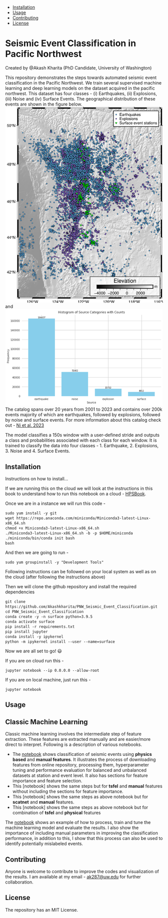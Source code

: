 - [Installation](#installation)
- [Usage](#usage)
- [Contributing](#contributing)
- [License](#license)


# Seismic Event Classification in Pacific Northwest

Created by @Akash Kharita (PhD Candidate, University of Washington)

This repository demonstrates the steps towards automated seismic event classification in the Pacific Northwest. We train several supervised machine learning and deep learning models on the dataset acquired in the pacific northwest. This dataset has four classes - (i) Earthquakes, (ii) Explosions, (iii) Noise and (iv) Surface Events. The geographical distribution of these events are shown in the figure below. ![Seismic events in the Pacific Northwest](Figures/Figure_1.png) and ![here](Figures/Supp_Figure_1.png)
The catalog spans over 20 years from 2001 to 2023 and contains over 200k events majority of which are earthquakes, followed by explosions, followed by noise and surface events. For more information about this catalog check out - [Ni et al. 2023](https://seismica.library.mcgill.ca/article/view/368/868)


The model classifies a 150s window with a user-defined stride and outputs a class and probabilities associated with each class for each window. It is trained to classify the data into four classes - 1. Earthquake, 2. Explosions, 3. Noise and 4. Surface Events. 



## Installation

Instructions on how to install...

If we are running this on the cloud we will look at the instructions in this book to understand how to run this notebook on a cloud - [HPSBook](https://seisscoped.org/HPS-book/chapters/cloud/AWS_101.html).

Once we are in a instance we will run this code - 

```
sudo yum install -y git
wget https://repo.anaconda.com/miniconda/Miniconda3-latest-Linux-x86_64.sh
chmod +x Miniconda3-latest-Linux-x86_64.sh 
./Miniconda3-latest-Linux-x86_64.sh -b -p $HOME/miniconda
./miniconda/bin/conda init bash
bash
```

And then we are going to run - 
```
sudo yum groupinstall -y "Development Tools"
```


Following instructions can be followed on your local system as well as on the cloud (after following the instructions above)


Then we will clone the github repository and  install the required dependencies

```
git clone https://github.com/Akashkharita/PNW_Seismic_Event_Classification.git
cd PNW_Seismic_Event_Classification
conda create -y -n surface python=3.9.5
conda activate surface
pip install -r requirements.txt
pip install jupyter
conda install -y ipykernel
python -m ipykernel install --user --name=surface
```

Now we are all set to go! 😃


If you are on cloud run this - 

```
jupyter notebook --ip 0.0.0.0 --allow-root
```

If you are on local machine, just run this - 

```
jupyter notebook
```



## Usage

**Classic Machine Learning**
---

Classic machine learning involves the intermediate step of feature extraction. These features are extracted manually and are easier/more direct to interpret. Following is a description of various notebooks. 
 - The [notebook](notebooks/classification_based_on_physical_features_only.ipynb) shows classification of seismic events using **physics based** and **manual features**. It illustrates the process of downloading features from online repository, processing them, hyperparameter tuning and performance evaluation for balanced and unbalanced datasets at station and event level. It also has sections for feature importance and feature selection.
 - This [notebook] shows the same steps but for **tsfel** and **manual** features without including the sections for feature importance.
 - This [notebook] shows the same steps as above notebook but for **scatnet** and **manual** features.
 - This [notebook] shows the same steps as above notebook but for combination of **tsfel** and **physical** features

The [notebook](notebooks/ML_Classification_Workflow_for_Scoped.ipynb) shows an example of how to process, train and tune the machine learning model and evaluate the results. I also show the importance of including manual parameters in improving the classification performance, in addition to this, I show that this process can also be used to identify potentially mislabeled events. 



## Contributing
Anyone is welcome to contribute to improve the codes and visualization of the results. I am available at my email  - ak287@uw.edu for further collaboration. 

## License

The repository has an MIT License. 
